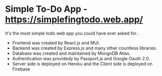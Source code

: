 # Simple To-Do App - https://simplefingtodo.web.app/

It's the most simple todo web app you could have ever asked for.. 

- Frontend was created by React.js and MUI. 
- Backend was created by Express.js and many other countless libraries. 
- Database was created and maintained by MongoDB Atlas. 
- Authentication was providedy by Passport.js and Google Oauth 2.0. 
- Server side is deployed on Heroku and the Client side is deployed on Firebase 
